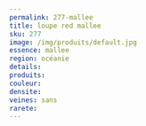 ```yaml
---
permalink: 277-mallee
title: loupe red mallee 
sku: 277
image: /img/produits/default.jpg
essence: mallee
region: océanie
details: 
produits: 
couleur: 
densite: 
veines: sans
rarete: 
---
```

